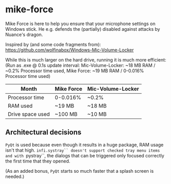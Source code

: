# mike-force

Mike Force is here to help you ensure that your microphone settings on Windows stick. He e.g. defends the (partially) disabled against attacks by Nuance's dragon.

Inspired by (and some code fragments from): https://github.com/wolfinabox/Windows-Mic-Volume-Locker

While this is much larger on the hard drive, running it is much more efficient: (Run as .exe @ 0.1s update interval: Mic-Volume-Locker: ~18 MB RAM / ~0.2% Processor time used, Mike Force: ~19 MB RAM / 0-0.016% Processor time used)

| Month    | Mike Force | Mic-Volume-Locker |
| -------- | ------- | ------- |
| Processor time  | 0-0.016%  | ~0.2%  |
| RAM used | ~19 MB  | ~18 MB    |
| Drive space used  | ~100 MB  | ~10 MB  |

## Architectural decisions

`PyQt` is used because even though it results in a huge package, RAM usage isn't that high. `infi.systray`` doesn't support checked tray menu items and with `pystray``, the dialogs that can be triggered only focused correctly the first time that they opened.

(As an added bonus, `PyQt` starts so much faster that a splash screen is needed.)
